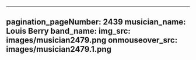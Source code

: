 ------
pagination_pageNumber: 2439
musician_name: Louis Berry
band_name: 
img_src: images/musician2479.png
onmouseover_src: images/musician2479.1.png
------
